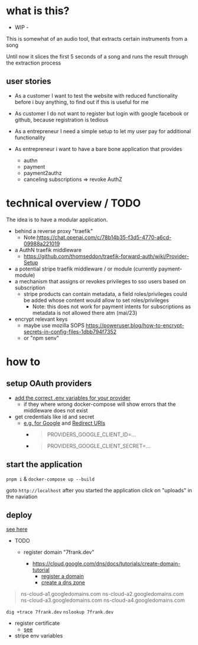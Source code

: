 # what is this?

- WIP -

This is somewhat of an audio tool, that extracts certain instruments from a song

Until now it slices the first 5 seconds of a song and runs the result through the extraction process

## user stories

- As a customer I want to test the website with reduced functionality before i buy anything, to find out if this is useful for me

- As customer I do not want to register but login with google facebook or github, because registration is tedious
- As a entrepreneur I need a simple setup to let my user pay for additional functionality
- As entrepreneur i want to have a bare bone application that provides
  - authn
  - payment
  - payment2authz
  - canceling subscriptions => revoke AuthZ

# technical overview / TODO

The idea is to have a modular application.

- behind a reverse proxy "traefik"
  - Note:https://chat.openai.com/c/78b14b35-f3d5-4770-a6cd-09988a221019
- a AuthN traefik middleware
  - https://github.com/thomseddon/traefik-forward-auth/wiki/Provider-Setup
- a potential stripe traefik middleware / or module (currently payment-module)
- a mechanism that assigns or revokes privileges to sso users based on subscription
  - stripe products can contain metadata, a field roles/privileges could be added whose content would allow to set roles/privileges
    - Note: this does not work for payment intents for subscriptions as metadata is not allowed there atm (mai/23)
- encrypt relevant keys
  - maybe use mozilla SOPS https://poweruser.blog/how-to-encrypt-secrets-in-config-files-1dbb794f7352
  - or "npm senv"

# how to

## setup OAuth providers

- [add the correct .env variables for your provider](https://hub.docker.com/r/thomseddon/traefik-forward-auth#configuration)
  - if they where wrong docker-compose will show errors that the middleware does not exist
- get credentials like id and secret
  - [e.g. for Google](https://github.com/thomseddon/traefik-forward-auth/wiki/Provider-Setup) and [Redirect URIs](https://github.com/thomseddon/traefik-forward-auth/wiki/Provider-Setup#redirect-uris)
    - > PROVIDERS_GOOGLE_CLIENT_ID=...
    - > PROVIDERS_GOOGLE_CLIENT_SECRET=...

## start the application

`pnpm i` & `docker-compose up --build`

goto `http://localhost` after you started the application
click on "uploads" in the naviation

## deploy

[see here](./Deploy.md)

- TODO

  - register domain "7frank.dev"

    - https://cloud.google.com/dns/docs/tutorials/create-domain-tutorial
      - [register a domain](https://domains.google.com/)
      - [create a dns zone](https://console.cloud.google.com/networking/dns/zones/~new?_ga=2.214516318.830896514.1686422795-466992886.1669232139)

> ns-cloud-a1.googledomains.com
> ns-cloud-a2.googledomains.com
> ns-cloud-a3.googledomains.com
> ns-cloud-a4.googledomains.com

`dig +trace 7frank.dev`
`nslookup 7frank.dev`

- register certificate
  - [see](/home/freimann/Projects/ai-book/provision-wordpress-on-aws.md)
- stripe env variables
